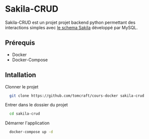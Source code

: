 
# Sakila-CRUD

Sakila-CRUD est un projet projet backend python permettant des interactions simples avec [le schema Sakila](https://dev.mysql.com/doc/sakila/en/sakila-introduction.html) développé par MySQL.
## Prérequis

- Docker
- Docker-Compose

## Intallation

Clonner le projet

```bash
  git clone https://github.com/tomcraft/cours-docker sakila-crud
```

Entrer dans le dossier du projet

```bash
  cd sakila-crud
```

Démarrer l'application

```bash
  docker-compose up -d
```